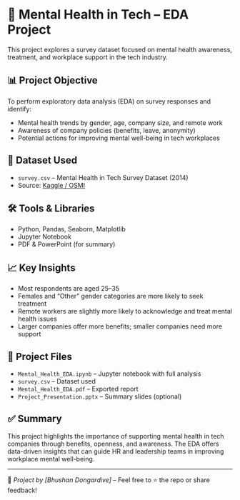 # 🧠 Mental Health in Tech – EDA Project

This project explores a survey dataset focused on mental health awareness, treatment, and workplace support in the tech industry.

## 📊 Project Objective

To perform exploratory data analysis (EDA) on survey responses and identify:
- Mental health trends by gender, age, company size, and remote work
- Awareness of company policies (benefits, leave, anonymity)
- Potential actions for improving mental well-being in tech workplaces

## 📁 Dataset Used

- `survey.csv` – Mental Health in Tech Survey Dataset (2014)
- Source: [Kaggle / OSMI](https://www.kaggle.com/osmi/mental-health-in-tech-survey)

## 🛠️ Tools & Libraries

- Python, Pandas, Seaborn, Matplotlib
- Jupyter Notebook
- PDF & PowerPoint (for summary)

## 📈 Key Insights

- Most respondents are aged 25–35
- Females and “Other” gender categories are more likely to seek treatment
- Remote workers are slightly more likely to acknowledge and treat mental health issues
- Larger companies offer more benefits; smaller companies need more support

## 📂 Project Files

- `Mental_Health_EDA.ipynb` – Jupyter notebook with full analysis
- `survey.csv` – Dataset used
- `Mental_Health_EDA.pdf` – Exported report
- `Project_Presentation.pptx` – Summary slides (optional)

## ✅ Summary

This project highlights the importance of supporting mental health in tech companies through benefits, openness, and awareness. The EDA offers data-driven insights that can guide HR and leadership teams in improving workplace mental well-being.

---

📌 *Project by [Bhushan Dongardive]* – Feel free to ⭐ the repo or share feedback!

